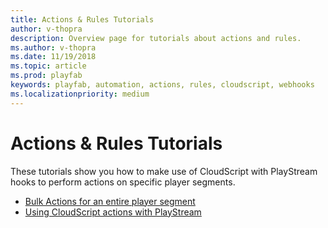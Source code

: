 ```yaml
---
title: Actions & Rules Tutorials
author: v-thopra
description: Overview page for tutorials about actions and rules.
ms.author: v-thopra
ms.date: 11/19/2018
ms.topic: article
ms.prod: playfab
keywords: playfab, automation, actions, rules, cloudscript, webhooks
ms.localizationpriority: medium
---
```


# Actions &amp; Rules Tutorials

These tutorials show you how to make use of CloudScript with PlayStream hooks to perform actions on specific player segments.

- [Bulk Actions for an entire player segment](bulk-actions-for-an-entire-player-segment.md)
- [Using CloudScript actions with PlayStream](using-cloudscript-actions-with-playstream.md)
